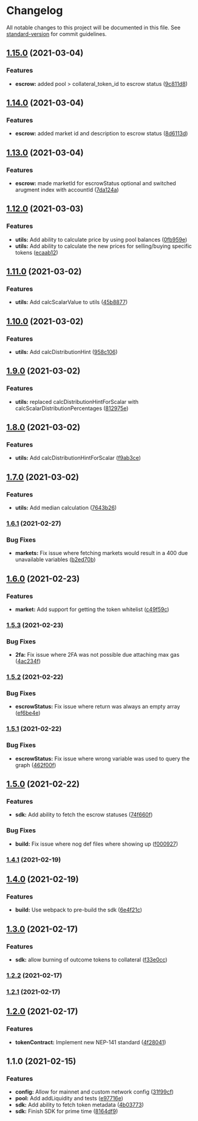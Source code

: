# Changelog

All notable changes to this project will be documented in this file. See [standard-version](https://github.com/conventional-changelog/standard-version) for commit guidelines.

## [1.15.0](https://github.com/fluxprotocol/amm-sdk/compare/v1.14.0...v1.15.0) (2021-03-04)


### Features

* **escrow:** added pool > collateral_token_id to escrow status ([9c811d8](https://github.com/fluxprotocol/amm-sdk/commit/9c811d806abaa87f5e4837f18385adf1408149ad))

## [1.14.0](https://github.com/fluxprotocol/amm-sdk/compare/v1.13.0...v1.14.0) (2021-03-04)


### Features

* **escrow:** added market id and description to escrow status ([8d6113d](https://github.com/fluxprotocol/amm-sdk/commit/8d6113dc09a1c887eada7999e0844fe2a5ed6aca))

## [1.13.0](https://github.com/fluxprotocol/amm-sdk/compare/v1.12.0...v1.13.0) (2021-03-04)


### Features

* **escrow:** made marketId for escrowStatus optional and switched arugment index with accountId ([7da124a](https://github.com/fluxprotocol/amm-sdk/commit/7da124a3a8ed0e075d7da963ff87488b94edab70))

## [1.12.0](https://github.com/fluxprotocol/amm-sdk/compare/v1.11.0...v1.12.0) (2021-03-03)


### Features

* **utils:** Add ability to calculate price by using pool balances ([0fb959e](https://github.com/fluxprotocol/amm-sdk/commit/0fb959e0847558a0ce86add6ca4bacdfbc5d4129))
* **utils:** Add ability to calculate the new prices for selling/buying specific tokens ([ecaab12](https://github.com/fluxprotocol/amm-sdk/commit/ecaab1269fd0cbf80fd72de62ae45ba1abd247f2))

## [1.11.0](https://github.com/fluxprotocol/amm-sdk/compare/v1.10.0...v1.11.0) (2021-03-02)


### Features

* **utils:** Add calcScalarValue to utils ([45b8877](https://github.com/fluxprotocol/amm-sdk/commit/45b8877095514174a1c5e22637de5527ff7192ae))

## [1.10.0](https://github.com/fluxprotocol/amm-sdk/compare/v1.9.0...v1.10.0) (2021-03-02)


### Features

* **utils:** Add calcDistributionHint ([958c106](https://github.com/fluxprotocol/amm-sdk/commit/958c1063487517889fdfab0ada15a188ba15e907))

## [1.9.0](https://github.com/fluxprotocol/amm-sdk/compare/v1.8.0...v1.9.0) (2021-03-02)


### Features

* **utils:** replaced calcDistributionHintForScalar with calcScalarDistributionPercentages ([812975e](https://github.com/fluxprotocol/amm-sdk/commit/812975e77ba679849044d6fd5048aa8ba0fc3eee))

## [1.8.0](https://github.com/fluxprotocol/amm-sdk/compare/v1.7.0...v1.8.0) (2021-03-02)


### Features

* **utils:** Add calcDistributionHintForScalar ([f9ab3ce](https://github.com/fluxprotocol/amm-sdk/commit/f9ab3ceb1fe223b94452463d4b87dbc6401b77dc))

## [1.7.0](https://github.com/fluxprotocol/amm-sdk/compare/v1.6.1...v1.7.0) (2021-03-02)


### Features

* **utils:** Add median calculation ([7643b26](https://github.com/fluxprotocol/amm-sdk/commit/7643b2636e49d22bcd1bb287c15de82f24c8f367))

### [1.6.1](https://github.com/fluxprotocol/amm-sdk/compare/v1.6.0...v1.6.1) (2021-02-27)


### Bug Fixes

* **markets:** Fix issue where fetching markets would result in a 400 due unavailable variables ([b2ed70b](https://github.com/fluxprotocol/amm-sdk/commit/b2ed70b6e187f93dc79278cacea54ffcf6ae7426))

## [1.6.0](https://github.com/fluxprotocol/amm-sdk/compare/v1.5.3...v1.6.0) (2021-02-23)


### Features

* **market:** Add support for getting the token whitelist ([c49f59c](https://github.com/fluxprotocol/amm-sdk/commit/c49f59c33487c66c39550a4e74eb48a8d8130a9d))

### [1.5.3](https://github.com/fluxprotocol/amm-sdk/compare/v1.5.2...v1.5.3) (2021-02-23)


### Bug Fixes

* **2fa:** Fix issue where 2FA was not possible due attaching max gas ([4ac234f](https://github.com/fluxprotocol/amm-sdk/commit/4ac234f812e675c99a908c381e4f17e31e83429e))

### [1.5.2](https://github.com/fluxprotocol/amm-sdk/compare/v1.5.1...v1.5.2) (2021-02-22)


### Bug Fixes

* **escrowStatus:** Fix issue where return was always an empty array ([ef6be4e](https://github.com/fluxprotocol/amm-sdk/commit/ef6be4eb2871166e49bd6219f7bcd923c1bcbca7))

### [1.5.1](https://github.com/fluxprotocol/amm-sdk/compare/v1.5.0...v1.5.1) (2021-02-22)


### Bug Fixes

* **escrowStatus:** Fix issue where wrong variable was used to query the graph ([462f00f](https://github.com/fluxprotocol/amm-sdk/commit/462f00fabeb2d75afdf6a171740118057206ae8f))

## [1.5.0](https://github.com/fluxprotocol/amm-sdk/compare/v1.4.1...v1.5.0) (2021-02-22)


### Features

* **sdk:** Add ability to fetch the escrow statuses ([74f660f](https://github.com/fluxprotocol/amm-sdk/commit/74f660f483265204a45d3b778786dd82b899f41c))


### Bug Fixes

* **build:** Fix issue where nog def files where showing up ([f000927](https://github.com/fluxprotocol/amm-sdk/commit/f00092776f8869b561adfeb488736516c6cad82e))

### [1.4.1](https://github.com/fluxprotocol/amm-sdk/compare/v1.4.0...v1.4.1) (2021-02-19)

## [1.4.0](https://github.com/fluxprotocol/amm-sdk/compare/v1.3.0...v1.4.0) (2021-02-19)


### Features

* **build:** Use webpack to pre-build the sdk ([6e4f21c](https://github.com/fluxprotocol/amm-sdk/commit/6e4f21c94a3fcef9c9b7ba0523c793d066d02368))

## [1.3.0](https://github.com/fluxprotocol/amm-sdk/compare/v1.2.2...v1.3.0) (2021-02-17)


### Features

* **sdk:** allow burning of outcome tokens to collateral ([f33e0cc](https://github.com/fluxprotocol/amm-sdk/commit/f33e0cce75f984aef74c429f1ffb361d72598e4d))

### [1.2.2](https://github.com/fluxprotocol/amm-sdk/compare/v1.2.1...v1.2.2) (2021-02-17)

### [1.2.1](https://github.com/fluxprotocol/amm-sdk/compare/v1.2.0...v1.2.1) (2021-02-17)

## [1.2.0](https://github.com/fluxprotocol/amm-sdk/compare/v1.1.0...v1.2.0) (2021-02-17)


### Features

* **tokenContract:** Implement new NEP-141 standard ([4f28041](https://github.com/fluxprotocol/amm-sdk/commit/4f280411c68bdab7a6b1088594a7655294a8d818))

## 1.1.0 (2021-02-15)


### Features

* **config:** Allow for mainnet and custom network config ([31f99cf](https://github.com/fluxprotocol/amm-sdk/commit/31f99cfd56798ca046479e6c99861d67641a8a5e))
* **pool:** Add addLiquidity and tests ([e97716e](https://github.com/fluxprotocol/amm-sdk/commit/e97716ee089a74b49664326c7c980007abe0a267))
* **sdk:** Add ability to fetch token metadata ([4b03773](https://github.com/fluxprotocol/amm-sdk/commit/4b037739a1dc0520d96dbb2ae02216b09e00093e))
* **sdk:** Finish SDK for prime time ([8164df9](https://github.com/fluxprotocol/amm-sdk/commit/8164df9a894edbcc70dfbcfcdbeadd6de0f18a38))
